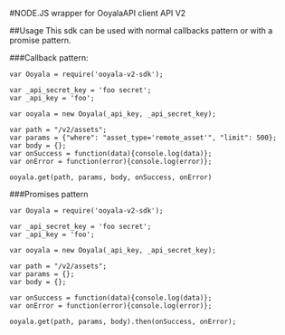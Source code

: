#NODE.JS wrapper for OoyalaAPI client API V2


##Usage
This sdk can be used with normal callbacks pattern or with a promise pattern.

###Callback pattern:

```
var Ooyala = require('ooyala-v2-sdk');

var _api_secret_key = 'foo secret';
var _api_key = 'foo';

var ooyala = new Ooyala(_api_key, _api_secret_key);

var path = "/v2/assets";
var params = {"where": "asset_type='remote_asset'", "limit": 500};
var body = {};
var onSuccess = function(data){console.log(data)};
var onError = function(error){console.log(error)};

ooyala.get(path, params, body, onSuccess, onError)

```

###Promises pattern

```
var Ooyala = require('ooyala-v2-sdk');

var _api_secret_key = 'foo secret';
var _api_key = 'foo';

var ooyala = new Ooyala(_api_key, _api_secret_key);

var path = "/v2/assets";
var params = {};
var body = {};

var onSuccess = function(data){console.log(data)};
var onError = function(error){console.log(error)};

ooyala.get(path, params, body).then(onSuccess, onError);
```
